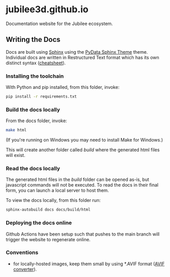 # jubilee3d.github.io

Documentation website for the Jubilee ecosystem.


## Writing the Docs

Docs are built using [Sphinx](https://www.sphinx-doc.org/en/master/) using the [PyData Sphinx Theme](https://pydata-sphinx-theme.readthedocs.io/en/stable/) theme. 
Individual docs are written in Restructured Text format which has its own distinct syntax ([cheatsheet](https://github.com/ralsina/rst-cheatsheet/blob/master/rst-cheatsheet.rst)).

### Installing the toolchain
With Python and pip installed, from this folder, invoke:
````bash
pip install -r requirements.txt
````

### Build the docs locally
From the docs folder, invoke:
````bash
make html
````
(If you're running on Windows you may need to install Make for Windows.)

This will create another folder called *build* where the generated html files will exist.

### Read the docs locally

The generated html files in the *build* folder can be opened as-is, but javascript commands will not be executed.
To read the docs in their final form, you can launch a local server to host them.

To view the docs locally, from this folder run:
````bash
sphinx-autobuild docs docs/build/html
````

### Deploying the docs online
Github Actions have been setup such that pushes to the main branch will trigger the website to regenerate online.


### Conventions

* for locally-hosted images, keep them small by using *.AVIF format ([AVIF converter](https://convertio.co/avif-converter/)).